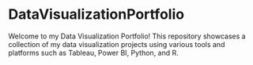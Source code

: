 # DataVisualizationPortfolio
Welcome to my Data Visualization Portfolio! This repository showcases a collection of my data visualization projects using various tools and platforms such as Tableau, Power BI, Python, and R.
